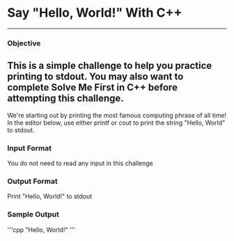 # Say "Hello, World!" With C++
---
### Objective
This is a simple challenge to help you practice printing to stdout. You may also want to complete Solve Me First in C++ before attempting this challenge.
---
We're starting out by printing the most famous computing phrase of all time! In the editor below, use either printf or cout to print the string "Hello, World" to stdout.

### Input Format
You do not need to read any input in this challenge

### Output Format
Print "Hello, World!" to stdout

### Sample Output
'''cpp
"Hello, World!"
'''
